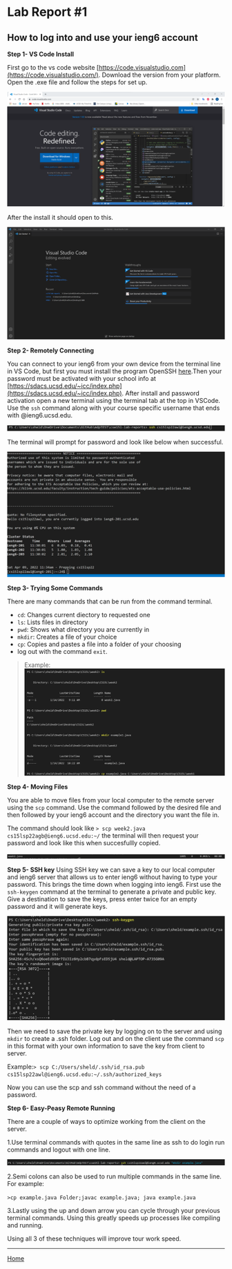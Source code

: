 # Lab Report #1
## How to log into and use your ieng6 account
**Step 1- VS Code Install**

First go to the vs code website [https://code.visualstudio.com](https://code.visualstudio.com/). Download the version from your platform. Open the .exe file and follow the steps for set up. 

![VScodesc](VsCodeSC.png)

After the install it should open to this.

![VScode](VSCodeIntro.png)

**Step 2- Remotely Connecting**

You can connect to your ieng6 from your own device from the terminal line in VS Code, but first you must install the program OpenSSH [here](https://docs.microsoft.com/en-us/windows-server/administration/openssh/openssh_install_firstuse).Then your password must be activated with your school info at [https://sdacs.ucsd.edu/~icc/index.php](https://sdacs.ucsd.edu/~icc/index.php). After install and password activation open a new terminal using the terminal tab at the top in VSCode. Use the `ssh` command along with your course specific username that ends with @ieng6.ucsd.edu.

![sshCommand](sshCommand.png)

The terminal will prompt for password and look like below when successful.


![sshIn](succLogin.png)





**Step 3- Trying Some Commands**

There are many commands that can be run from the command terminal.

* `cd`: Changes current diectory to requested one
* `ls`: Lists files in directory
* `pwd`: Shows what directory you are currently in
* `mkdir`: Creates a file of your choice
* `cp`: Copies and pastes a file into a folder of your choosing
* log out with the command `exit`.
>Example:
![Commands](CommonCommands.png)


**Step 4- Moving Files**

You are able to move files from your local computer to the remote server using the `scp` command. Use the command followed by the desired file and then followed by your ieng6 account and the directory you want the file in.

The command should look like `> scp week2.java cs15lsp22agb@ieng6.ucsd.edu:~/`
the terminal will then request your password and look like this when succesfullly copied.

![image](scpDone.png)


**Step 5- SSH key**
Using SSH key we can save a key to our local computer and ieng6 server that allows us to enter ieng6 without having to type your password. This brings the time down when logging into ieng6. First use the `ssh-keygen` command at the terminal to generate a private and public key. Give a destination to save the keys, press enter twice for an empty password and it will generate keys.

![sshKeygen](sshKeygen.png)

Then we need to save the private key by logging on to the server and using `mkdir` to create a .ssh folder. Log out and on the client use the command `scp` in this format with your own information to save the key from client to server.

Example:`> scp C:/Users/sheld/.ssh/id_rsa.pub cs15lsp22awl@ieng6.ucsd.edu:~/.ssh/authorized_keys`

 Now you can use the scp and ssh command without the need of a password.



**Step 6- Easy-Peasy Remote Running**

There are a couple of ways to optimize working from the client on the server.

1.Use terminal commands with quotes in the same line as ssh to do login run commands and logout with one line.

![quoteCommand](exampleCommand.png)

2.Semi colons can also be used to run multiple commands in the same line. For example:

`>cp example.java Folder;javac example.java; java example.java`

3.Lastly using the up and down arrow you can cycle through your previous terminal commands. Using this greatly speeds up processes like compiling and running.

Using all 3 of these techniques will improve tour work speed.


---

[Home](https://shelfrench.github.io/cs15l-lab-reports)